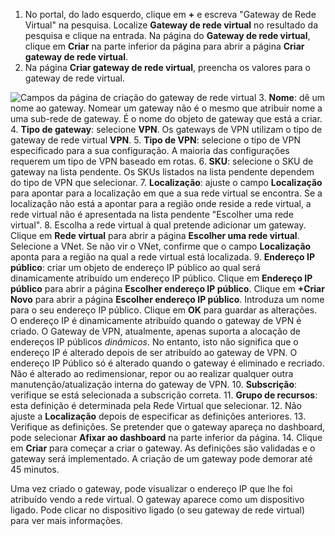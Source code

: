 1. No portal, do lado esquerdo, clique em **+** e escreva "Gateway de Rede Virtual" na pesquisa. Localize **Gateway de rede virtual** no resultado da pesquisa e clique na entrada. Na página do **Gateway de rede virtual**, clique em **Criar** na parte inferior da página para abrir a página **Criar gateway de rede virtual**.
2. Na página **Criar gateway de rede virtual**, preencha os valores para o gateway de rede virtual.

  ![Campos da página de criação do gateway de rede virtual](./media/vpn-gateway-add-gw-p2s-rm-portal-include/p2sgw.png "o painel ")
3. **Nome**: dê um nome ao gateway. Nomear um gateway não é o mesmo que atribuir nome a uma sub-rede de gateway. É o nome do objeto de gateway que está a criar.
4. **Tipo de gateway**: selecione **VPN**. Os gateways de VPN utilizam o tipo de gateway de rede virtual **VPN**.
5. **Tipo de VPN**: selecione o tipo de VPN especificado para a sua configuração. A maioria das configurações requerem um tipo de VPN baseado em rotas.
6. **SKU**: selecione o SKU de gateway na lista pendente. Os SKUs listados na lista pendente dependem do tipo de VPN que selecionar.
7. **Localização**: ajuste o campo **Localização** para apontar para a localização em que a sua rede virtual se encontra. Se a localização não está a apontar para a região onde reside a rede virtual, a rede virtual não é apresentada na lista pendente "Escolher uma rede virtual".
8. Escolha a rede virtual à qual pretende adicionar um gateway. Clique em **Rede virtual** para abrir a página **Escolher uma rede virtual**. Selecione a VNet. Se não vir o VNet, confirme que o campo **Localização** aponta para a região na qual a rede virtual está localizada.
9. **Endereço IP público**: criar um objeto de endereço IP público ao qual será dinamicamente atribuído um endereço IP público. Clique em **Endereço IP público** para abrir a página **Escolher endereço IP público**. Clique em **+Criar Novo** para abrir a página **Escolher endereço IP público**. Introduza um nome para o seu endereço IP público. Clique em **OK** para guardar as alterações. O endereço IP é dinamicamente atribuído quando o gateway de VPN é criado. O Gateway de VPN, atualmente, apenas suporta a alocação de endereços IP públicos *dinâmicos*. No entanto, isto não significa que o endereço IP é alterado depois de ser atribuído ao gateway de VPN. O endereço IP Público só é alterado quando o gateway é eliminado e recriado. Não é alterado ao redimensionar, repor ou ao realizar qualquer outra manutenção/atualização interna do gateway de VPN.
10. **Subscrição**: verifique se está selecionada a subscrição correta.
11. **Grupo de recursos**: esta definição é determinada pela Rede Virtual que selecionar.
12. Não ajuste a **Localização** depois de especificar as definições anteriores.
13. Verifique as definições. Se pretender que o gateway apareça no dashboard, pode selecionar **Afixar ao dashboard** na parte inferior da página.
14. Clique em **Criar** para começar a criar o gateway. As definições são validadas e o gateway será implementado. A criação de um gateway pode demorar até 45 minutos.

Uma vez criado o gateway, pode visualizar o endereço IP que lhe foi atribuído vendo a rede virtual. O gateway aparece como um dispositivo ligado. Pode clicar no dispositivo ligado (o seu gateway de rede virtual) para ver mais informações.